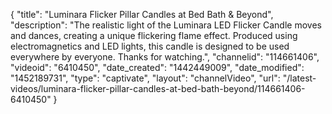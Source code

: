 {
    "title": "Luminara Flicker Pillar Candles at Bed Bath & Beyond",
    "description": "The realistic light of the Luminara LED Flicker Candle moves and dances, creating a unique flickering flame effect. Produced using electromagnetics and LED lights, this candle is designed to be used everywhere by everyone. Thanks for watching.",
    "channelid": "114661406",
    "videoid": "6410450",
    "date_created": "1442449009",
    "date_modified": "1452189731",
    "type": "captivate",
    "layout": "channelVideo",
    "url": "\/latest-videos\/luminara-flicker-pillar-candles-at-bed-bath-beyond\/114661406-6410450"
}